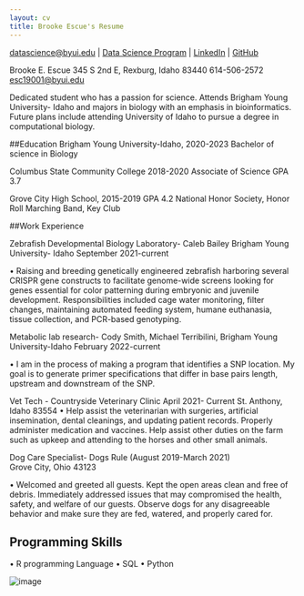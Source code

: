 ```yaml
---
layout: cv
title: Brooke Escue's Resume
---
```



<div id="webaddress">
<a href="datascience@byui.edu">datascience@byui.edu</a>
| <a href="https://byuidatascience.github.io/development.html">Data Science Program</a>
| <a href="https://www.linkedin.com/groups/13537407/">LinkedIn</a>
| <a href="https://github.com/byuids-resumes">GitHub</a>
</div>

<!-- https://www.monique.tech/the-art-of-markdown -->


Brooke E. Escue
345 S 2nd E, Rexburg, Idaho 83440
614-506-2572
esc19001@byui.edu

Dedicated student who has a passion for science.  Attends Brigham Young University- Idaho and majors in biology with an emphasis in bioinformatics.  Future plans include attending University of Idaho to pursue a degree in computational biology.    

##Education 
Brigham Young University-Idaho, 2020-2023
Bachelor of science in Biology

Columbus State Community College 2018-2020
Associate of Science
GPA 3.7

Grove City High School, 2015-2019
GPA 4.2 
National Honor Society, Honor Roll
Marching Band, Key Club  

##Work Experience

Zebrafish Developmental Biology Laboratory- Caleb Bailey 
Brigham Young University- Idaho 
September 2021-current 

•	Raising and breeding genetically engineered zebrafish harboring several CRISPR gene constructs to facilitate genome-wide screens looking for genes essential for color patterning during embryonic and juvenile development. Responsibilities included cage water monitoring, filter changes, maintaining automated feeding system, humane euthanasia, tissue collection, and PCR-based genotyping.

Metabolic lab research- Cody Smith, Michael Terribilini, 
Brigham Young University-Idaho
February 2022-current

•	I am in the process of making a program that identifies a SNP location. My goal is to generate primer specifications that differ in base pairs length, upstream and downstream of the SNP.

Vet Tech - Countryside Veterinary Clinic 
April 2021- Current
St. Anthony, Idaho 83554
•	Help assist the veterinarian with surgeries, artificial insemination, dental cleanings, and updating patient records.  Properly administer medication and vaccines.  Help assist other duties on the farm such as upkeep and attending to the horses and other small animals.  

Dog Care Specialist- Dogs Rule (August 2019-March 2021)   
Grove City, Ohio 43123

•	Welcomed and greeted all guests. Kept the open areas clean and free of debris.  Immediately addressed issues that may compromised the health, safety, and 
welfare of our guests.  Observe dogs for any disagreeable behavior and make sure they are fed, watered, and properly cared for.  

## Programming Skills 
•	R programming Language 
•	SQL
•	Python 


![image](https://user-images.githubusercontent.com/120222207/206800846-9b12ce7c-6008-4ff2-994a-808b06e1c416.png)




<!-- ### Footer

Last updated: May 2013 -->



